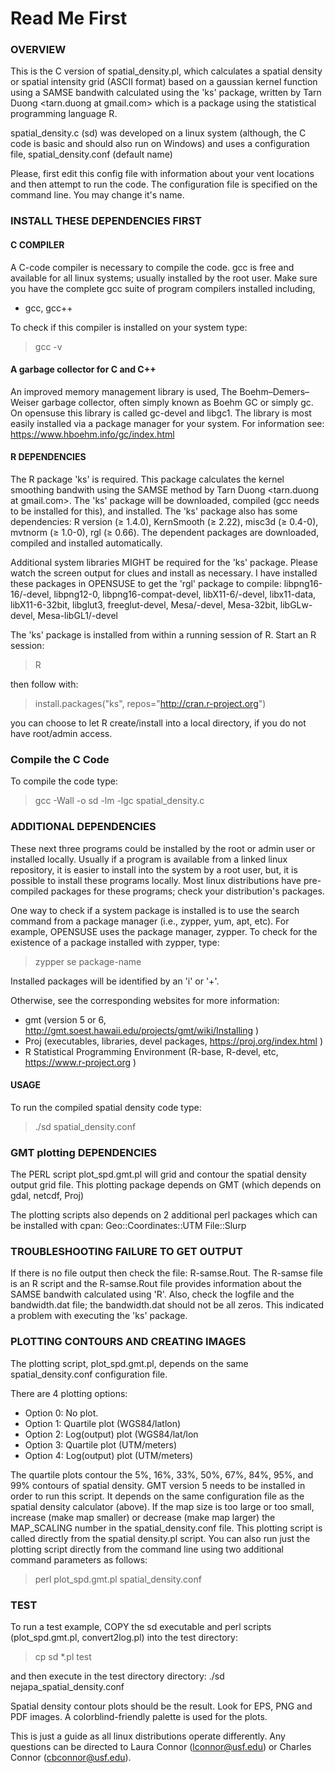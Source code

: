 # Read Me First

### OVERVIEW 
This is the C version of spatial_density.pl, which calculates a spatial density or spatial intensity grid (ASCII format) based on a gaussian kernel function using a SAMSE bandwith calculated using the 'ks' package, written by Tarn Duong <tarn.duong at gmail.com> which is a package using the statistical programming language R. 

spatial_density.c (sd) was developed on a linux system (although, the C code is basic and should also run on Windows) and uses a configuration file, spatial_density.conf (default name)

Please, first edit this config file with information about your vent locations and then attempt to run the code. The configuration file is specified on the command line. You may change it's name.

### INSTALL THESE DEPENDENCIES FIRST

#### C COMPILER
A C-code compiler is necessary to compile the code. gcc is free and available for all linux systems; usually installed by the root user. Make sure you have the complete gcc suite of program compilers installed including, 
-  gcc, gcc++

To check if this compiler is installed on your system type:
>gcc -v

#### A garbage collector for C and C++
An improved memory management library is used, The Boehm–Demers–Weiser garbage collector, often simply known as Boehm GC or simply gc. On opensuse this library is called gc-devel and libgc1. The library is most easily installed via a package manager for your system. For information see: https://www.hboehm.info/gc/index.html

#### R DEPENDENCIES
The R package 'ks' is required.
This package calculates the kernel smoothing bandwith using the SAMSE method by Tarn Duong <tarn.duong at gmail.com>. The 'ks' package will be downloaded, compiled (gcc needs to be installed for this), and installed. The 'ks' package also has some dependencies: R version (≥ 1.4.0), KernSmooth (≥ 2.22), misc3d (≥ 0.4-0), mvtnorm (≥ 1.0-0), rgl (≥ 0.66). The dependent packages are downloaded, compiled and installed automatically.

Additional system libraries MIGHT be required for the 'ks' package. Please watch the screen output for clues and install as necessary. I have installed these packages in OPENSUSE to get the 'rgl' package to compile: libpng16-16/-devel, libpng12-0, libpng16-compat-devel, libX11-6/-devel, libx11-data, libX11-6-32bit, libglut3, freeglut-devel, Mesa/-devel, Mesa-32bit, libGLw-devel, Mesa-libGL1/-devel

The 'ks' package is installed from within a running session of R. Start an R session:
>R

then follow with:

>install.packages("ks", repos="http://cran.r-project.org")

you can choose to let R create/install into a local directory, if you do not have root/admin access.

### Compile the C Code
To compile the code type:
>gcc -Wall -o sd -lm -lgc spatial_density.c


### ADDITIONAL DEPENDENCIES
These next three programs could be installed by the root or admin user or installed locally. Usually if a program is available from a linked linux repository, it is easier to install into the system by a root user, but, it is possible to install these programs locally. Most linux distributions have pre-compiled packages for these programs; check your distribution's packages. 

One way to check if a system package is installed is to use the search command from a package manager (i.e., zypper, yum, apt, etc). For example, OPENSUSE uses the package manager, zypper. To check for the existence of a package installed with zypper, type:
>zypper se package-name

Installed packages will be identified by an 'i' or '+'.

Otherwise, see the corresponding websites for more information:
-  gmt (version 5 or 6, http://gmt.soest.hawaii.edu/projects/gmt/wiki/Installing )
-  Proj (executables, libraries, devel packages, https://proj.org/index.html )
-  R Statistical Programming Environment (R-base, R-devel, etc, https://www.r-project.org )


#### USAGE
To run the compiled spatial density code type:
>./sd spatial_density.conf


### GMT plotting DEPENDENCIES
The PERL script plot_spd.gmt.pl will grid and contour the spatial density output grid file. This plotting package depends
on GMT (which depends on gdal, netcdf, Proj)

The plotting scripts also depends on 2 additional perl packages which can be installed with cpan:
Geo::Coordinates::UTM 
File::Slurp

### TROUBLESHOOTING FAILURE TO GET OUTPUT
If there is no file output then check the file: R-samse.Rout. 
The R-samse file is an R script and the R-samse.Rout file 
provides information about the SAMSE bandwith calculated using 'R'.
Also, check the logfile and the bandwidth.dat file; the bandwidth.dat should not be all zeros. This indicated a problem with executing the 'ks' package.

### PLOTTING CONTOURS AND CREATING IMAGES
The plotting script, plot_spd.gmt.pl, depends on the same spatial_density.conf configuration file.

There are 4 plotting options:
  * Option 0:  No plot.
  * Option 1:  Quartile plot (WGS84/latlon)
  * Option 2:  Log(output) plot (WGS84/lat/lon
  * Option 3:  Quartile plot (UTM/meters)
  * Option 4:  Log(output) plot (UTM/meters)
  
The quartile plots contour the 5%, 16%, 33%, 50%, 67%, 84%, 95%, and 99% contours of spatial density. GMT version 5 needs to be installed in order to run this script. It depends on the same configuration file as the spatial density calculator (above). If the map size is too large or too small, increase (make map smaller) or decrease (make map larger) the MAP_SCALING number in the spatial_density.conf file. This plotting script is called directly from the spatial density.pl script. You can also run just the plotting script directly from the command line using two additional command parameters as follows: 
>perl plot_spd.gmt.pl spatial_density.conf <your spatial denstiy output file>

### TEST 
To run a test example, COPY the sd executable and perl scripts (plot_spd.gmt.pl, convert2log.pl) into the test directory:
>cp sd *.pl test

and then execute in the test directory directory:
./sd nejapa_spatial_density.conf

Spatial density contour plots should be the result. Look for EPS, PNG and PDF images. A colorblind-friendly palette is used for the plots. 

This is just a guide as all linux distributions operate differently. Any questions can be directed to Laura Connor (lconnor@usf.edu) or Charles Connor (cbconnor@usf.edu).
